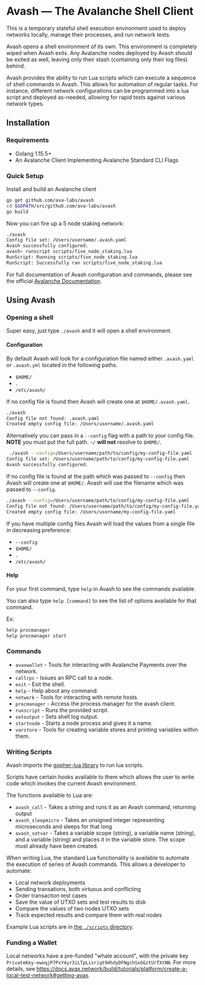 # Avash &mdash; The Avalanche Shell Client

This is a temporary stateful shell execution environment used to deploy networks locally, manage their processes, and run network tests.

Avash opens a shell environment of its own. This environment is completely wiped when Avash exits. Any Avalanche nodes deployed by Avash should be exited as well, leaving only their stash (containing only their log files) behind.

Avash provides the ability to run Lua scripts which can execute a sequence of shell commands in Avash. This allows for automation of regular tasks. For instance, different network configurations can be programmed into a lua script and deployed as-needed, allowing for rapid tests against various network types.

## Installation

### Requirements

* Golang 1.15.5+
* An Avalanche Client Implementing Avalanche Standard CLI Flags

### Quick Setup

Install and build an Avalanche client

```zsh
go get github.com/ava-labs/avash
cd $GOPATH/src/github.com/ava-labs/avash
go build
```

 Now you can fire up a 5 node staking network:

```zsh
./avash
Config file set: /Users/username/.avash.yaml
Avash successfully configured.
avash> runscript scripts/five_node_staking.lua
RunScript: Running scripts/five_node_staking.lua
RunScript: Successfully ran scripts/five_node_staking.lua
```

For full documentation of Avash configuration and commands, please see the official [Avalanche Documentation](https://docs.avax.network/build/tools/avash).

## Using Avash

### Opening a shell

Super easy, just type `./avash` and it will open a shell environment.

#### Configuration

By default Avash will look for a configuration file named either `.avash.yaml` or `.avash.yml` located in the following paths.

* `$HOME/`
* `.`
* `/etc/avash/`

If no config file is found then Avash will create one at `$HOME/.avash.yaml`.

```zsh
./avash
Config file not found: .avash.yaml
Created empty config file: /Users/username/.avash.yaml
```

Alternatively you can pass in a `--config` flag with a path to your config file. **NOTE** you must put the full path. `~/` **will not** resolve to `$HOME/`.

```zsh
 ./avash --config=/Users/username/path/to/config/my-config-file.yaml
Config file set: /Users/username/path/to/config/my-config-file.yaml
Avash successfully configured.
```

If no config file is found at the path which was passed to `--config` then Avash will create one at `$HOME/`. Avash will use the filename which was passed to `--config`.

```zsh
./avash --config=/Users/username/path/to/config/my-config-file.yaml
Config file not found: /Users/username/path/to/config/my-config-file.yaml
Created empty config file: /Users/username/my-config-file.yaml
```

If you have multiple config files Avash will load the values from a single file in decreasing preference:

* `--config`
* `$HOME/`
* `.`
* `/etc/avash/`

#### Help

For your first command, type `help` in Avash to see the commands available.

You can also type `help [command]` to see the list of options available for that command.

Ex:

```zsh
help procmanager
help procmanager start
```

### Commands

* `avaxwallet` - Tools for interacting with Avalanche Payments over the network.
* `callrpc` - Issues an RPC call to a node.
* `exit` - Exit the shell.
* `help` - Help about any command.
* `network` - Tools for interacting with remote hosts.
* `procmanager` - Access the process manager for the avash client.
* `runscript` - Runs the provided script.
* `setoutput` - Sets shell log output.
* `startnode` - Starts a node process and gives it a name.
* `varstore` - Tools for creating variable stores and printing variables within them.

### Writing Scripts

Avash imports the [gopher-lua library](https://github.com/yuin/gopher-lua) to run lua scripts.

Scripts have certain hooks available to them which allows the user to write code which invokes the current Avash environment.

The functions available to Lua are:

* `avash_call` - Takes a string and runs it as an Avash command, returning output
* `avash_sleepmicro` - Takes an unsigned integer representing microseconds and sleeps for that long
* `avash_setvar` - Takes a variable scope (string), a variable name (string), and a variable (string) and places it in the variable store. The scope must already have been created.

 When writing Lua, the standard Lua functionality is available to automate the execution of series of Avash commands. This allows a developer to automate:

* Local network deployments
* Sending transations, both virtuous and conflicting
* Order transaction test cases
* Save the value of UTXO sets and test results to disk
* Compare the values of two nodes UTXO sets
* Track expected results and compare them with real nodes

Example Lua scripts are in [the `./scripts` directory](./scripts/).

### Funding a Wallet

Local networks have a pre-funded "whale account", with the private key `PrivateKey-ewoqjP7PxY4yr3iLTpLisriqt94hdyDFNgchSxGGztUrTXtNN`. For more details, see https://docs.avax.network/build/tutorials/platform/create-a-local-test-network#getting-avax. 
